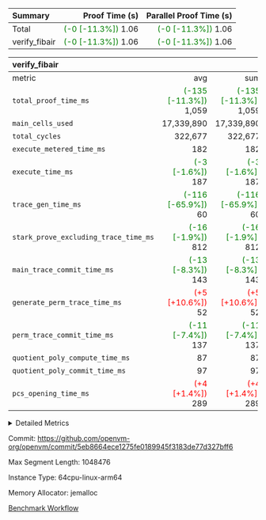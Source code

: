 | Summary | Proof Time (s) | Parallel Proof Time (s) |
|:---|---:|---:|
| Total | <span style='color: green'>(-0 [-11.3%])</span> 1.06 | <span style='color: green'>(-0 [-11.3%])</span> 1.06 |
| verify_fibair | <span style='color: green'>(-0 [-11.3%])</span> 1.06 | <span style='color: green'>(-0 [-11.3%])</span> 1.06 |


| verify_fibair |||||
|:---|---:|---:|---:|---:|
|metric|avg|sum|max|min|
| `total_proof_time_ms ` | <span style='color: green'>(-135 [-11.3%])</span> 1,059 | <span style='color: green'>(-135 [-11.3%])</span> 1,059 | <span style='color: green'>(-135 [-11.3%])</span> 1,059 | <span style='color: green'>(-135 [-11.3%])</span> 1,059 |
| `main_cells_used     ` |  17,339,890 |  17,339,890 |  17,339,890 |  17,339,890 |
| `total_cycles        ` |  322,677 |  322,677 |  322,677 |  322,677 |
| `execute_metered_time_ms` |  182 |  182 |  182 |  182 |
| `execute_time_ms     ` | <span style='color: green'>(-3 [-1.6%])</span> 187 | <span style='color: green'>(-3 [-1.6%])</span> 187 | <span style='color: green'>(-3 [-1.6%])</span> 187 | <span style='color: green'>(-3 [-1.6%])</span> 187 |
| `trace_gen_time_ms   ` | <span style='color: green'>(-116 [-65.9%])</span> 60 | <span style='color: green'>(-116 [-65.9%])</span> 60 | <span style='color: green'>(-116 [-65.9%])</span> 60 | <span style='color: green'>(-116 [-65.9%])</span> 60 |
| `stark_prove_excluding_trace_time_ms` | <span style='color: green'>(-16 [-1.9%])</span> 812 | <span style='color: green'>(-16 [-1.9%])</span> 812 | <span style='color: green'>(-16 [-1.9%])</span> 812 | <span style='color: green'>(-16 [-1.9%])</span> 812 |
| `main_trace_commit_time_ms` | <span style='color: green'>(-13 [-8.3%])</span> 143 | <span style='color: green'>(-13 [-8.3%])</span> 143 | <span style='color: green'>(-13 [-8.3%])</span> 143 | <span style='color: green'>(-13 [-8.3%])</span> 143 |
| `generate_perm_trace_time_ms` | <span style='color: red'>(+5 [+10.6%])</span> 52 | <span style='color: red'>(+5 [+10.6%])</span> 52 | <span style='color: red'>(+5 [+10.6%])</span> 52 | <span style='color: red'>(+5 [+10.6%])</span> 52 |
| `perm_trace_commit_time_ms` | <span style='color: green'>(-11 [-7.4%])</span> 137 | <span style='color: green'>(-11 [-7.4%])</span> 137 | <span style='color: green'>(-11 [-7.4%])</span> 137 | <span style='color: green'>(-11 [-7.4%])</span> 137 |
| `quotient_poly_compute_time_ms` |  87 |  87 |  87 |  87 |
| `quotient_poly_commit_time_ms` |  97 |  97 |  97 |  97 |
| `pcs_opening_time_ms ` | <span style='color: red'>(+4 [+1.4%])</span> 289 | <span style='color: red'>(+4 [+1.4%])</span> 289 | <span style='color: red'>(+4 [+1.4%])</span> 289 | <span style='color: red'>(+4 [+1.4%])</span> 289 |



<details>
<summary>Detailed Metrics</summary>

|  | verify_program_compile_ms | total_cells | stark_prove_excluding_trace_time_ms | quotient_poly_compute_time_ms | quotient_poly_commit_time_ms | perm_trace_commit_time_ms | pcs_opening_time_ms | main_trace_commit_time_ms |
| --- | --- | --- | --- | --- | --- | --- | --- |
|  | 7 | 65,536 | 40 | 1 | 6 | 0 | 25 | 7 | 

| air_name | rows | quotient_deg | main_cols | interactions | constraints | cells |
| --- | --- | --- | --- | --- | --- | --- |
| AccessAdapterAir<2> |  | 2 |  | 5 | 12 |  | 
| AccessAdapterAir<4> |  | 2 |  | 5 | 12 |  | 
| AccessAdapterAir<8> |  | 2 |  | 5 | 12 |  | 
| FibonacciAir | 32,768 | 1 | 2 |  | 5 | 65,536 | 
| FriReducedOpeningAir |  | 2 |  | 39 | 71 |  | 
| JalRangeCheckAir |  | 2 |  | 9 | 14 |  | 
| NativePoseidon2Air<BabyBearParameters>, 1> |  | 2 |  | 136 | 572 |  | 
| PhantomAir |  | 2 |  | 3 | 5 |  | 
| ProgramAir |  | 1 |  | 1 | 4 |  | 
| VariableRangeCheckerAir |  | 1 |  | 1 | 4 |  | 
| VmAirWrapper<AluNativeAdapterAir, FieldArithmeticCoreAir> |  | 2 |  | 15 | 27 |  | 
| VmAirWrapper<BranchNativeAdapterAir, BranchEqualCoreAir<1> |  | 2 |  | 11 | 25 |  | 
| VmAirWrapper<NativeAdapterAir<2, 0>, PublicValuesCoreAir> |  | 2 |  | 11 | 29 |  | 
| VmAirWrapper<NativeLoadStoreAdapterAir<1>, NativeLoadStoreCoreAir<1> |  | 2 |  | 15 | 20 |  | 
| VmAirWrapper<NativeLoadStoreAdapterAir<4>, NativeLoadStoreCoreAir<4> |  | 2 |  | 15 | 20 |  | 
| VmAirWrapper<NativeVectorizedAdapterAir<4>, FieldExtensionCoreAir> |  | 2 |  | 15 | 27 |  | 
| VmConnectorAir |  | 2 |  | 5 | 11 |  | 
| VolatileBoundaryAir |  | 2 |  | 7 | 19 |  | 

| group | trace_gen_time_ms | total_proof_time_ms | total_cycles | total_cells | stark_prove_excluding_trace_time_ms | quotient_poly_compute_time_ms | quotient_poly_commit_time_ms | perm_trace_commit_time_ms | pcs_opening_time_ms | main_trace_commit_time_ms | main_cells_used | generate_perm_trace_time_ms | fri.log_blowup | execute_time_ms | execute_metered_time_ms |
| --- | --- | --- | --- | --- | --- | --- | --- | --- | --- | --- | --- | --- | --- | --- | --- |
| verify_fibair | 60 | 1,059 | 322,677 | 62,474,410 | 812 | 87 | 97 | 137 | 289 | 143 | 17,339,890 | 52 | 1 | 187 | 182 | 

| group | air_name | rows | prep_cols | perm_cols | main_cols | cells |
| --- | --- | --- | --- | --- | --- | --- |
| verify_fibair | AccessAdapterAir<2> | 131,072 |  | 16 | 11 | 3,538,944 | 
| verify_fibair | AccessAdapterAir<4> | 65,536 |  | 16 | 13 | 1,900,544 | 
| verify_fibair | AccessAdapterAir<8> | 128 |  | 16 | 17 | 4,224 | 
| verify_fibair | FriReducedOpeningAir | 2,048 |  | 84 | 27 | 227,328 | 
| verify_fibair | JalRangeCheckAir | 32,768 |  | 28 | 12 | 1,310,720 | 
| verify_fibair | NativePoseidon2Air<BabyBearParameters>, 1> | 32,768 |  | 312 | 398 | 23,265,280 | 
| verify_fibair | PhantomAir | 16,384 |  | 12 | 6 | 294,912 | 
| verify_fibair | ProgramAir | 8,192 |  | 8 | 10 | 147,456 | 
| verify_fibair | VariableRangeCheckerAir | 262,144 | 2 | 8 | 1 | 2,359,296 | 
| verify_fibair | VmAirWrapper<AluNativeAdapterAir, FieldArithmeticCoreAir> | 262,144 |  | 36 | 29 | 17,039,360 | 
| verify_fibair | VmAirWrapper<BranchNativeAdapterAir, BranchEqualCoreAir<1> | 32,768 |  | 28 | 23 | 1,671,168 | 
| verify_fibair | VmAirWrapper<NativeLoadStoreAdapterAir<1>, NativeLoadStoreCoreAir<1> | 65,536 |  | 40 | 21 | 3,997,696 | 
| verify_fibair | VmAirWrapper<NativeLoadStoreAdapterAir<4>, NativeLoadStoreCoreAir<4> | 32,768 |  | 40 | 27 | 2,195,456 | 
| verify_fibair | VmAirWrapper<NativeVectorizedAdapterAir<4>, FieldExtensionCoreAir> | 32,768 |  | 36 | 38 | 2,424,832 | 
| verify_fibair | VmConnectorAir | 2 | 1 | 16 | 5 | 42 | 
| verify_fibair | VolatileBoundaryAir | 65,536 |  | 20 | 12 | 2,097,152 | 

| group | trace_height_constraint | weighted_sum | threshold |
| --- | --- | --- | --- |
| verify_fibair | 0 | 1,085,444 | 2,013,265,921 | 
| verify_fibair | 1 | 5,411,200 | 2,013,265,921 | 
| verify_fibair | 2 | 542,722 | 2,013,265,921 | 
| verify_fibair | 3 | 5,476,612 | 2,013,265,921 | 
| verify_fibair | 4 | 65,536 | 2,013,265,921 | 
| verify_fibair | 5 | 12,851,850 | 2,013,265,921 | 

| trace_height_constraint | threshold |
| --- | --- |
| 0 | 2,013,265,921 | 

</details>


Commit: https://github.com/openvm-org/openvm/commit/5eb8664ece1275fe0189945f3183de77d327bff6

Max Segment Length: 1048476

Instance Type: 64cpu-linux-arm64

Memory Allocator: jemalloc

[Benchmark Workflow](https://github.com/openvm-org/openvm/actions/runs/15732404325)
